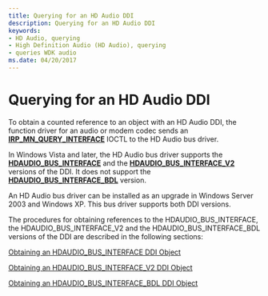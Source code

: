 ```yaml
---
title: Querying for an HD Audio DDI
description: Querying for an HD Audio DDI
keywords:
- HD Audio, querying
- High Definition Audio (HD Audio), querying
- queries WDK audio
ms.date: 04/20/2017
---
```


# Querying for an HD Audio DDI


To obtain a counted reference to an object with an HD Audio DDI, the function driver for an audio or modem codec sends an [**IRP\_MN\_QUERY\_INTERFACE**](../kernel/irp-mn-query-interface.md) IOCTL to the HD Audio bus driver.

In Windows Vista and later, the HD Audio bus driver supports the [**HDAUDIO\_BUS\_INTERFACE**](/windows-hardware/drivers/ddi/hdaudio/ns-hdaudio-_hdaudio_bus_interface) and the [**HDAUDIO\_BUS\_INTERFACE\_V2**](/windows-hardware/drivers/ddi/hdaudio/ns-hdaudio-_hdaudio_bus_interface_v2) versions of the DDI. It does not support the [**HDAUDIO\_BUS\_INTERFACE\_BDL**](/windows-hardware/drivers/ddi/hdaudio/ns-hdaudio-_hdaudio_bus_interface_bdl) version.

An HD Audio bus driver can be installed as an upgrade in Windows Server 2003 and Windows XP. This bus driver supports both DDI versions.

The procedures for obtaining references to the HDAUDIO\_BUS\_INTERFACE, the HDAUDIO\_BUS\_INTERFACE\_V2 and the HDAUDIO\_BUS\_INTERFACE\_BDL versions of the DDI are described in the following sections:

[Obtaining an HDAUDIO\_BUS\_INTERFACE DDI Object](obtaining-an-hdaudio-bus-interface-ddi-object.md)

[Obtaining an HDAUDIO\_BUS\_INTERFACE\_V2 DDI Object](obtaining-an-hdaudio-bus-interface-v2-ddi-object.md)

[Obtaining an HDAUDIO\_BUS\_INTERFACE\_BDL DDI Object](obtaining-an-hdaudio-bus-interface-bdl-ddi-object.md)

 

